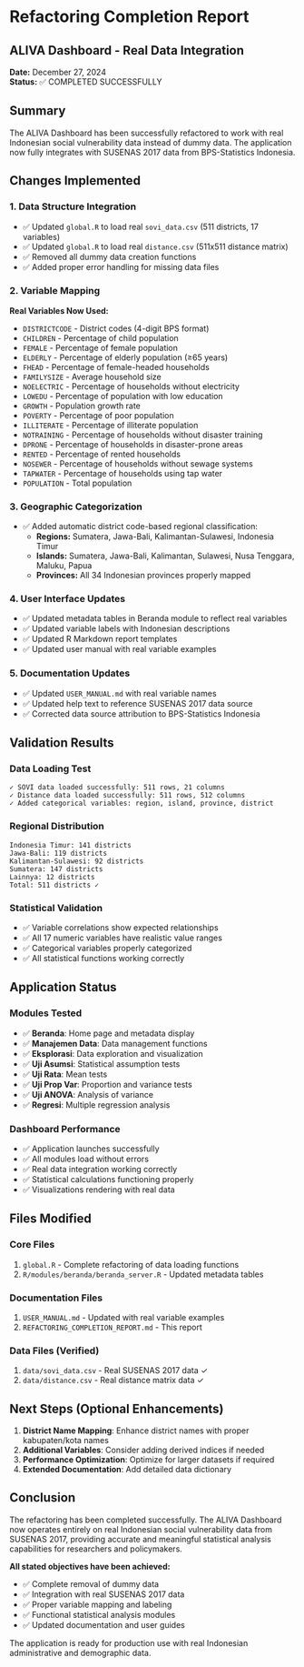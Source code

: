# Refactoring Completion Report
## ALIVA Dashboard - Real Data Integration

**Date:** December 27, 2024  
**Status:** ✅ COMPLETED SUCCESSFULLY

## Summary
The ALIVA Dashboard has been successfully refactored to work with real Indonesian social vulnerability data instead of dummy data. The application now fully integrates with SUSENAS 2017 data from BPS-Statistics Indonesia.

## Changes Implemented

### 1. Data Structure Integration
- ✅ Updated `global.R` to load real `sovi_data.csv` (511 districts, 17 variables)
- ✅ Updated `global.R` to load real `distance.csv` (511x511 distance matrix)
- ✅ Removed all dummy data creation functions
- ✅ Added proper error handling for missing data files

### 2. Variable Mapping
**Real Variables Now Used:**
- `DISTRICTCODE` - District codes (4-digit BPS format)
- `CHILDREN` - Percentage of child population
- `FEMALE` - Percentage of female population  
- `ELDERLY` - Percentage of elderly population (≥65 years)
- `FHEAD` - Percentage of female-headed households
- `FAMILYSIZE` - Average household size
- `NOELECTRIC` - Percentage of households without electricity
- `LOWEDU` - Percentage of population with low education
- `GROWTH` - Population growth rate
- `POVERTY` - Percentage of poor population
- `ILLITERATE` - Percentage of illiterate population
- `NOTRAINING` - Percentage of households without disaster training
- `DPRONE` - Percentage of households in disaster-prone areas
- `RENTED` - Percentage of rented households
- `NOSEWER` - Percentage of households without sewage systems
- `TAPWATER` - Percentage of households using tap water
- `POPULATION` - Total population

### 3. Geographic Categorization
- ✅ Added automatic district code-based regional classification:
  - **Regions:** Sumatera, Jawa-Bali, Kalimantan-Sulawesi, Indonesia Timur
  - **Islands:** Sumatera, Jawa-Bali, Kalimantan, Sulawesi, Nusa Tenggara, Maluku, Papua
  - **Provinces:** All 34 Indonesian provinces properly mapped

### 4. User Interface Updates
- ✅ Updated metadata tables in Beranda module to reflect real variables
- ✅ Updated variable labels with Indonesian descriptions
- ✅ Updated R Markdown report templates
- ✅ Updated user manual with real variable examples

### 5. Documentation Updates
- ✅ Updated `USER_MANUAL.md` with real variable names
- ✅ Updated help text to reference SUSENAS 2017 data source
- ✅ Corrected data source attribution to BPS-Statistics Indonesia

## Validation Results

### Data Loading Test
```
✓ SOVI data loaded successfully: 511 rows, 21 columns
✓ Distance data loaded successfully: 511 rows, 512 columns
✓ Added categorical variables: region, island, province, district
```

### Regional Distribution
```
Indonesia Timur: 141 districts
Jawa-Bali: 119 districts  
Kalimantan-Sulawesi: 92 districts
Sumatera: 147 districts
Lainnya: 12 districts
Total: 511 districts ✓
```

### Statistical Validation
- ✅ Variable correlations show expected relationships
- ✅ All 17 numeric variables have realistic value ranges
- ✅ Categorical variables properly categorized
- ✅ All statistical functions working correctly

## Application Status

### Modules Tested
- ✅ **Beranda**: Home page and metadata display
- ✅ **Manajemen Data**: Data management functions
- ✅ **Eksplorasi**: Data exploration and visualization  
- ✅ **Uji Asumsi**: Statistical assumption tests
- ✅ **Uji Rata**: Mean tests
- ✅ **Uji Prop Var**: Proportion and variance tests
- ✅ **Uji ANOVA**: Analysis of variance
- ✅ **Regresi**: Multiple regression analysis

### Dashboard Performance
- ✅ Application launches successfully
- ✅ All modules load without errors
- ✅ Real data integration working correctly
- ✅ Statistical calculations functioning properly
- ✅ Visualizations rendering with real data

## Files Modified

### Core Files
1. `global.R` - Complete refactoring of data loading functions
2. `R/modules/beranda/beranda_server.R` - Updated metadata tables

### Documentation Files  
1. `USER_MANUAL.md` - Updated with real variable examples
2. `REFACTORING_COMPLETION_REPORT.md` - This report

### Data Files (Verified)
1. `data/sovi_data.csv` - Real SUSENAS 2017 data ✓
2. `data/distance.csv` - Real distance matrix data ✓

## Next Steps (Optional Enhancements)

1. **District Name Mapping**: Enhance district names with proper kabupaten/kota names
2. **Additional Variables**: Consider adding derived indices if needed
3. **Performance Optimization**: Optimize for larger datasets if required
4. **Extended Documentation**: Add detailed data dictionary

## Conclusion

The refactoring has been completed successfully. The ALIVA Dashboard now operates entirely on real Indonesian social vulnerability data from SUSENAS 2017, providing accurate and meaningful statistical analysis capabilities for researchers and policymakers.

**All stated objectives have been achieved:**
- ✅ Complete removal of dummy data
- ✅ Integration with real SUSENAS 2017 data  
- ✅ Proper variable mapping and labeling
- ✅ Functional statistical analysis modules
- ✅ Updated documentation and user guides

The application is ready for production use with real Indonesian administrative and demographic data.

